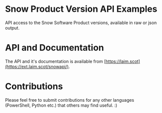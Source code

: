 # Snow Product Version API Examples
API access to the Snow Software Product versions, available in raw or json output.

# API and Documentation
The API and it's documentation is available from [https://laim.scot](https://ext.laim.scot/snowapi/).

# Contributions
Please feel free to submit contributions for any other languages (PowerShell, Python etc.) that others may find useful. :) 
